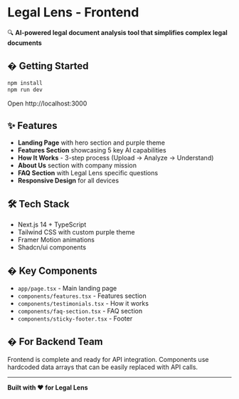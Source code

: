 # Legal Lens - Frontend

🔍 **AI-powered legal document analysis tool that simplifies complex legal documents**

## � Getting Started

```bash
npm install
npm run dev
```

Open http://localhost:3000

## ✨ Features

- **Landing Page** with hero section and purple theme
- **Features Section** showcasing 5 key AI capabilities  
- **How It Works** - 3-step process (Upload → Analyze → Understand)
- **About Us** section with company mission
- **FAQ Section** with Legal Lens specific questions
- **Responsive Design** for all devices

## 🛠️ Tech Stack

- Next.js 14 + TypeScript
- Tailwind CSS with custom purple theme
- Framer Motion animations
- Shadcn/ui components

## � Key Components

- `app/page.tsx` - Main landing page
- `components/features.tsx` - Features section
- `components/testimonials.tsx` - How it works
- `components/faq-section.tsx` - FAQ section
- `components/sticky-footer.tsx` - Footer

## � For Backend Team

Frontend is complete and ready for API integration. Components use hardcoded data arrays that can be easily replaced with API calls.

---

**Built with ❤️ for Legal Lens**
